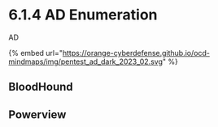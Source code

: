 # 6.1.4 AD Enumeration



AD



{% embed url="https://orange-cyberdefense.github.io/ocd-mindmaps/img/pentest_ad_dark_2023_02.svg" %}







## BloodHound



## Powerview

